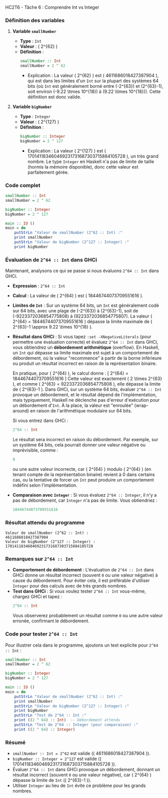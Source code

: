HC2T6 - Tâche 6 : Comprendre Int vs Integer

### Définition des variables

1. **Variable `smallNumber`**
   - **Type** : `Int`
   - **Valeur** : \( 2^{62} \)
   - **Définition** :
     ```haskell
     smallNumber :: Int
     smallNumber = 2 ^ 62
     ```
     - Explication : La valeur \( 2^{62} \) est \( 4611686018427387904 \), qui est dans les limites d'un `Int` sur la plupart des systèmes 64 bits (où `Int` est généralement borné entre \(-2^{63}\) et \(2^{63}-1\), soit environ \(-9.22 \times 10^{18}\) à \(9.22 \times 10^{18}\)). Cette définition est donc valide.

2. **Variable `bigNumber`**
   - **Type** : `Integer`
   - **Valeur** : \( 2^{127} \)
   - **Définition** :
     ```haskell
     bigNumber :: Integer
     bigNumber = 2 ^ 127
     ```
     - Explication : La valeur \( 2^{127} \) est \( 170141183460469231731687303715884105728 \), un très grand nombre. Le type `Integer` en Haskell n'a pas de limite de taille (hormis la mémoire disponible), donc cette valeur est parfaitement gérée.

### Code complet

```haskell
smallNumber :: Int
smallNumber = 2 ^ 62

bigNumber :: Integer
bigNumber = 2 ^ 127

main :: IO ()
main = do
    putStrLn "Valeur de smallNumber (2^62 :: Int) :"
    print smallNumber
    putStrLn "Valeur de bigNumber (2^127 :: Integer) :"
    print bigNumber
```

### Évaluation de `2^64 :: Int` dans GHCi

Maintenant, analysons ce qui se passe si nous évaluons `2^64 :: Int` dans GHCi.

- **Expression** : `2^64 :: Int`
- **Calcul** : La valeur de \( 2^{64} \) est \( 18446744073709551616 \).
- **Limites de `Int`** : Sur un système 64 bits, un `Int` est généralement codé sur 64 bits, avec une plage de \(-2^{63}\) à \(2^{63}-1\), soit de \(-9223372036854775808\) à \(9223372036854775807\). La valeur \( 2^{64} = 18446744073709551616 \) dépasse la limite maximale de \( 2^{63}-1 \approx 9.22 \times 10^{18} \).

- **Résultat dans GHCi** :
  Si vous tapez `:set -XNegativeLiterals` (pour permettre une évaluation correcte) et évaluez `2^64 :: Int` dans GHCi, vous obtiendrez un **débordement arithmétique** (overflow). En Haskell, un `Int` qui dépasse sa limite maximale est sujet à un comportement de débordement, où la valeur "recommence" à partir de la borne inférieure ou produit un résultat incorrect en raison de la représentation binaire.

  En pratique, pour \( 2^{64} \), le calcul donne :
  \[
  2^{64} = 18446744073709551616
  \]
  Cette valeur est exactement \( 2 \times 2^{63} \), et comme \( 2^{63} = 9223372036854775808 \), elle dépasse la limite de \( 2^{63}-1 \). Dans GHCi, sur un système 64 bits, évaluer `2^64 :: Int` provoque un débordement, et le résultat dépend de l'implémentation, mais typiquement, Haskell ne déclenche pas d'erreur d'exécution pour un débordement d'`Int`. À la place, la valeur est "enroulée" (wrap-around) en raison de l'arithmétique modulaire sur 64 bits.

  Si vous entrez dans GHCi :
  ```haskell
  2^64 :: Int
  ```
  Le résultat sera incorrect en raison du débordement. Par exemple, sur un système 64 bits, cela pourrait donner une valeur négative ou imprévisible, comme :
  ```haskell
  0
  ```
  ou une autre valeur incorrecte, car \( 2^{64} \) modulo \( 2^{64} \) (en tenant compte de la représentation binaire) revient à 0 dans certains cas, ou la tentative de forcer un `Int` peut produire un comportement indéfini selon l'implémentation.

- **Comparaison avec `Integer`** :
  Si vous évaluez `2^64 :: Integer`, il n'y a pas de débordement, car `Integer` n'a pas de limite. Vous obtiendriez :
  ```haskell
  18446744073709551616
  ```

### Résultat attendu du programme

```
Valeur de smallNumber (2^62 :: Int) :
4611686018427387904
Valeur de bigNumber (2^127 :: Integer) :
170141183460469231731687303715884105728
```

### Remarques sur `2^64 :: Int`

- **Comportement de débordement** : L'évaluation de `2^64 :: Int` dans GHCi donne un résultat incorrect (souvent `0` ou une valeur négative) à cause du débordement. Pour éviter cela, il est préférable d'utiliser `Integer` pour des calculs avec de très grands nombres.
- **Test dans GHCi** : Si vous voulez tester `2^64 :: Int` vous-même, chargez GHCi et tapez :
  ```haskell
  2^64 :: Int
  ```
  Vous observerez probablement un résultat comme `0` ou une autre valeur erronée, confirmant le débordement.

### Code pour tester `2^64 :: Int`

Pour illustrer cela dans le programme, ajoutons un test explicite pour `2^64 :: Int` :

```haskell
smallNumber :: Int
smallNumber = 2 ^ 62

bigNumber :: Integer
bigNumber = 2 ^ 127

main :: IO ()
main = do
    putStrLn "Valeur de smallNumber (2^62 :: Int) :"
    print smallNumber
    putStrLn "Valeur de bigNumber (2^127 :: Integer) :"
    print bigNumber
    putStrLn "Test de 2^64 :: Int :"
    print ((2 ^ 64) :: Int)  -- Débordement attendu
    putStrLn "Test de 2^64 :: Integer (pour comparaison) :"
    print ((2 ^ 64) :: Integer)
```

### Résumé

- `smallNumber :: Int = 2^62` est valide (\( 4611686018427387904 \)).
- `bigNumber :: Integer = 2^127` est valide (\( 170141183460469231731687303715884105728 \)).
- Évaluer `2^64 :: Int` dans GHCi provoque un débordement, donnant un résultat incorrect (souvent `0` ou une valeur négative), car \( 2^{64} \) dépasse la limite de `Int` (\( 2^{63}-1 \)).
- Utiliser `Integer` au lieu de `Int` évite ce problème pour les grands nombres.
